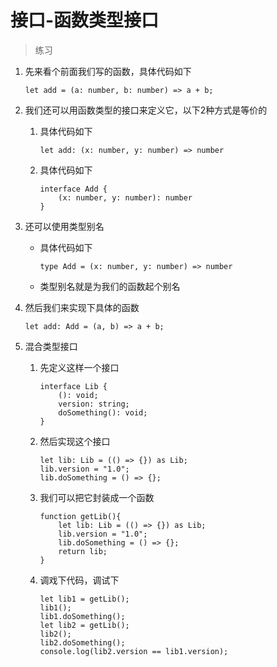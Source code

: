 # 接口-函数类型接口

> 练习
1. 先来看个前面我们写的函数，具体代码如下
    ```
    let add = (a: number, b: number) => a + b;
    ```
2. 我们还可以用函数类型的接口来定义它，以下2种方式是等价的
    1. 具体代码如下
        ```
        let add: (x: number, y: number) => number
        ```    
    2. 具体代码如下
        ```
        interface Add {
            (x: number, y: number): number
        }
        ```
3. 还可以使用类型别名
    * 具体代码如下
        ```
        type Add = (x: number, y: number) => number
        ```            
    * 类型别名就是为我们的函数起个别名  
    
4. 然后我们来实现下具体的函数   
    ```
    let add: Add = (a, b) => a + b;
    ```   
    
5. 混合类型接口
    1. 先定义这样一个接口
        ```
        interface Lib {
            (): void;
            version: string;
            doSomething(): void;
        }
        ```    
    2. 然后实现这个接口
        ```
        let lib: Lib = (() => {}) as Lib;
        lib.version = "1.0";
        lib.doSomething = () => {};
        ```    
    3. 我们可以把它封装成一个函数
        ```
        function getLib(){
            let lib: Lib = (() => {}) as Lib;
            lib.version = "1.0";
            lib.doSomething = () => {};
            return lib;
        }
        ```    
    4. 调戏下代码，调试下
        ```
        let lib1 = getLib();
        lib1();
        lib1.doSomething();
        let lib2 = getLib();
        lib2();
        lib2.doSomething();
        console.log(lib2.version == lib1.version);
        ```    